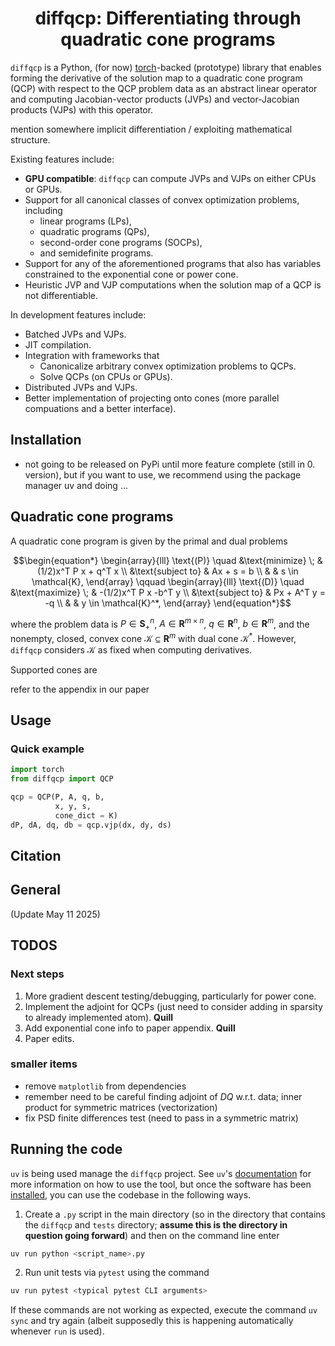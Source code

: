 <h1 align='center'>diffqcp: Differentiating through quadratic cone programs</h1>

`diffqcp` is a Python, (for now) [torch](https://github.com/pytorch/pytorch)-backed
(prototype) library that enables forming the derivative
of the solution map to a quadratic cone program (QCP) with respect
to the QCP problem data as an abstract linear operator and computing
Jacobian-vector products (JVPs) and vector-Jacobian products (VJPs)
with this operator.

mention somewhere implicit differentiation / exploiting mathematical
structure.

Existing features include:
- **GPU compatible**: `diffqcp` can compute JVPs and VJPs on either CPUs or GPUs.
- Support for all canonical classes of convex optimization problems, including
    - linear programs (LPs),
    - quadratic programs (QPs),
    - second-order cone programs (SOCPs),
    - and semidefinite programs.
- Support for any of the aforementioned programs that also has variables constrained to the exponential cone or power cone.
- Heuristic JVP and VJP computations when the solution map of a QCP is not differentiable.

In development features include:
- Batched JVPs and VJPs.
- JIT compilation.
- Integration with frameworks that
    - Canonicalize arbitrary convex optimization problems to QCPs.
    - Solve QCPs (on CPUs or GPUs).
- Distributed JVPs and VJPs.
- Better implementation of projecting onto cones (more parallel compuations and a better interface).

## Installation

- not going to be released on PyPi until more feature complete (still in 0. version), but if you want to use,
we recommend using the package manager uv and doing ...

## Quadratic cone programs
A quadratic cone program is given by the primal and dual problems

```math
\begin{equation*}
    \begin{array}{lll}
        \text{(P)} \quad &\text{minimize} \; & (1/2)x^T P x + q^T x  \\
        &\text{subject to} & Ax + s = b  \\
        & & s \in \mathcal{K},
    \end{array}
    \qquad
    \begin{array}{lll}
         \text{(D)} \quad  &\text{maximize} \; & -(1/2)x^T P x -b^T y  \\
        &\text{subject to} & Px + A^T y = -q \\
        & & y \in \mathcal{K}^*,
    \end{array}
\end{equation*}
```
where the problem data is $`P\in \mathbf{S}_+^{n}`$, $`A \in \mathbf{R}^{m \times n}`$, $`q \in \mathbf{R}^n`$,
$`b \in \mathbf{R}^m`$, and the nonempty, closed, convex cone $`\mathcal K \subseteq \mathbf{R}^m`$ with dual cone $`\mathcal{K}^*`$.
However, `diffqcp` considers $`\mathcal K`$ as fixed when computing derivatives.

Supported cones are

refer to the appendix in our paper

## Usage



### Quick example

```python
import torch
from diffqcp import QCP

qcp = QCP(P, A, q, b,
          x, y, s,
          cone_dict = K)
dP, dA, dq, db = qcp.vjp(dx, dy, ds)
```

## Citation


## General
(Update May 11 2025)

## TODOS

### Next steps
1. More gradient descent testing/debugging, particularly for power cone.
2. Implement the adjoint for QCPs (just need to consider adding in sparsity to already implemented atom). **Quill**
3. Add exponential cone info to paper appendix. **Quill**
4. Paper edits. 

### smaller items
- remove `matplotlib` from dependencies
- remember need to be careful finding adjoint of $DQ$ w.r.t. data; inner product for symmetric matrices (vectorization)
- fix PSD finite differences test (need to pass in a symmetric matrix)

## Running the code

`uv` is being used manage the `diffqcp` project. See `uv`'s [documentation](https://docs.astral.sh/uv/) for more information on how to use the tool, but once the software has been [installed](https://docs.astral.sh/uv/getting-started/installation/), you can use the codebase in the following ways.

1. Create a `.py` script in the main directory (so in the directory that contains the `diffqcp` and `tests` directory; **assume this is the directory in question going forward**) and then on the command line enter
```zsh
uv run python <script_name>.py
```
2. Run unit tests via `pytest` using the command
```zsh
uv run pytest <typical pytest CLI arguments>
```

If these commands are not working as expected, execute the command `uv sync` and try again (albeit supposedly this is happening automatically whenever `run` is used).